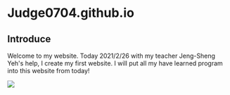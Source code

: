 # Judge0704.github.io

## Introduce
Welcome to my website. Today 2021/2/26 with my teacher Jeng-Sheng Yeh's help, I create my first website.  I will put all my have learned program into this website from today!


![](data:image/jpeg)
